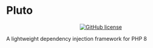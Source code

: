 # Pluto
<p align="center">
<a href="https://github.com/Nodeo-Development/pluto/blob/main/LICENSE"><img alt="GitHub license" src="https://img.shields.io/github/license/Nodeo-Development/pluto?style=flat-square"></a>
</p>

A lightweight dependency injection framework for PHP 8
